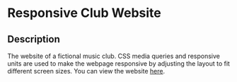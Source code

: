 # Responsive Club Website
## Description
The website of a fictional music club. CSS media queries and responsive units are used to make the webpage responsive by adjusting the layout to fit different screen sizes. You can view the website [here](https://lim-zhiyu.github.io/Responsive-Club-Website/).
